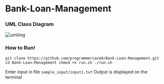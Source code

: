 # Bank-Loan-Management

### UML Class Diagram

![umlimg](https://github.com/programmercave0/Bank-Loan-Management/blob/main/images/uml.png)

### How to Run!

`
git clone https://github.com/programmercave0/Bank-Loan-Management.git
cd Bank-Loan-Management
chmod +x run.sh
./run.sh
`

Enter input in file `sample_input/input1.txt`
Output is displayed on the terminal
